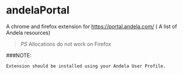 # andelaPortal
A chrome and firefox extension for https://portal.andela.com/ ( A list of Andela resources)
> *PS* Allocations do not work on Firefox
 
###NOTE: 
``` 
Extension should be installed using your Andela User Profile.
``` 
